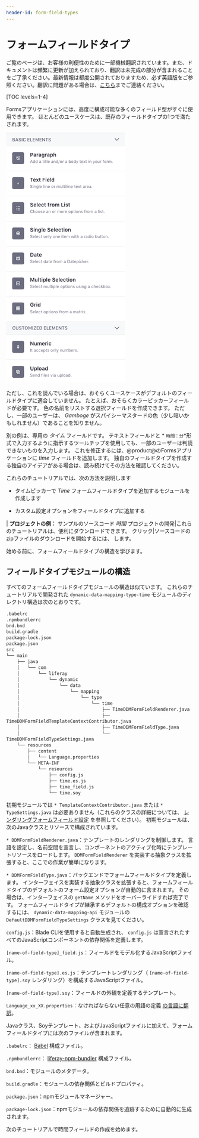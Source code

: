 ```yaml
---
header-id: form-field-types
---
```


# フォームフィールドタイプ

<p class="alert alert-info"><span class="wysiwyg-color-blue120">ご覧のページは、お客様の利便性のために一部機械翻訳されています。また、ドキュメントは頻繁に更新が加えられており、翻訳は未完成の部分が含まれることをご了承ください。最新情報は都度公開されておりますため、必ず英語版をご参照ください。翻訳に問題がある場合は、<a href="mailto:support-content-jp@liferay.com">こちら</a>までご連絡ください。</span></p>

[TOC levels=1-4]

Formsアプリケーションには、高度に構成可能な多くのフィールド型がすぐに使用できます。 ほとんどのユースケースは、既存のフィールドタイプの1つで満たされます。

![図1：Formsアプリケーションには、すぐに使える便利なフィールドタイプがありますが、必要に応じて独自のフィールドタイプを追加できます。](../../../images/forms-field-types.png)

ただし、これを読んでいる場合は、おそらくユースケースがデフォルトのフィールドタイプに適合していません。 たとえば、おそらくカラーピッカーフィールドが必要です。 色の名前をリストする選択フィールドを作成できます。 ただし、一部のユーザーは、 *Gamboge* がスパイシーマスタードの色（少し暗いかもしれません）であることを知りません。

別の例は、専用の *タイム* フィールドです。 テキストフィールドと * `時間：分`*形式で入力するように指示するツールチップを使用しても、一部のユーザーは判読できないものを入力します。 これを修正するには、@product@のFormsアプリケーションに *time* フィールドを追加します。 独自のフィールドタイプを作成する独自のアイデアがある場合は、読み続けてその方法を確認してください。

これらのチュートリアルでは、次の方法を説明します

  - タイムピッカーで *Time* フォームフィールドタイプを追加するモジュールを作成します

  - カスタム設定オプションをフィールドタイプに追加する

| **プロジェクトの例：** サンプルのソースコード *時間* プロジェクトの開発|これらのチュートリアルは、便利にダウンロードできます。 クリック|ソースコードのzipファイルのダウンロードを開始するには、 [](https://portal.liferay.dev/documents/113763090/114000653/dynamic-data-mapping-type-time.zip) します。

始める前に、フォームフィールドタイプの構造を学びます。

## フィールドタイプモジュールの構造

すべてのフォームフィールドタイプモジュールの構造は似ています。 これらのチュートリアルで開発された `dynamic-data-mapping-type-time` モジュールのディレクトリ構造は次のとおりです。

    .babelrc
    .npmbundlerrc
    bnd.bnd
    build.gradle
    package-lock.json
    package.json
    src
    └── main
        ├── java
        │   └── com
        │       └── liferay
        │           └── dynamic
        │               └── data
        │                   └── mapping
        │                       └── type
        │                           └── time
        │                               ├── TimeDDMFormFieldRenderer.java
        │                               ├── TimeDDMFormFieldTemplateContextContributor.java
        │                               ├── TimeDDMFormFieldType.java
        │                               └── TimeDDMFormFieldTypeSettings.java
        └── resources
            ├── content
            │   └── Language.properties
            └── META-INF
                └── resources
                    ├── config.js
                    ├── time.es.js
                    ├── time_field.js
                    └── time.soy

初期モジュールでは `* TemplateContextContributor.java` または `* TypeSettings.java` は必要ありません（これらのクラスの詳細については、 [レンダリングフォームフィールド設定](/docs/7-1/tutorials/-/knowledge_base/t/rendering-form-field-settings) を参照してください）。 初期モジュールは、次のJavaクラスとリソースで構成されています。

`* DDMFormFieldRenderer.java`：テンプレートのレンダリングを制御します。 言語を設定し、名前空間を宣言し、コンポーネントのアクティブ化時にテンプレートリソースをロードします。 `DDMFormFieldRenderer` を実装する抽象クラスを拡張すると、ここでの作業が簡単になります。

`* DDMFormFieldType.java`：バックエンドでフォームフィールドタイプを定義します。 インターフェイスを実装する抽象クラスを拡張すると、フォームフィールドタイプのデフォルトのフォーム設定オプションが自動的に含まれます。 その場合は、インターフェイスの `getName` メソッドをオーバーライドすれば完了です。 フォームフィールドタイプが継承するデフォルトの構成オプションを確認するには、 `dynamic-data-mapping-api` モジュールの `DefaultDDMFormFieldTypeSettings` クラスを見てください。

`config.js`：Blade CLIを使用すると自動生成され、 `config.js` は宣言されたすべてのJavaScriptコンポーネントの依存関係を定義します。

`[name-of-field-type]_field.js`：フィールドをモデル化するJavaScriptファイル。

`[name-of-field-type].es.js`：テンプレートレンダリング（ `[name-of-field-type].soy` レンダリング）を構成するJavaScriptファイル。

`[name-of-field-type].soy`：フィールドの外観を定義するテンプレート。

`Language_xx_XX.properties`：なければならない任意の用語の定義 [の言語に翻訳](/docs/7-1/tutorials/-/knowledge_base/t/localizing-your-application)。

Javaクラス、Soyテンプレート、およびJavaScriptファイルに加えて、フォームフィールドタイプには次のファイルが含まれます。

`.babelrc`： [Babel](https://babeljs.io/) 構成ファイル。

`.npmbundlerrc`： [liferay-npm-bundler](/docs/7-1/reference/-/knowledge_base/r/liferay-npm-bundler) 構成ファイル。

`bnd.bnd`：モジュールのメタデータ。

`build.gradle`：モジュールの依存関係とビルドプロパティ。

`package.json`：npmモジュールマネージャー。

`package-lock.json`：npmモジュールの依存関係を追跡するために自動的に生成されます。

次のチュートリアルで時間フィールドの作成を始めます。

